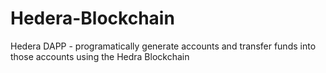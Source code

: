 # Hedera-Blockchain
Hedera DAPP - programatically generate accounts and transfer funds into those accounts using the Hedra Blockchain
